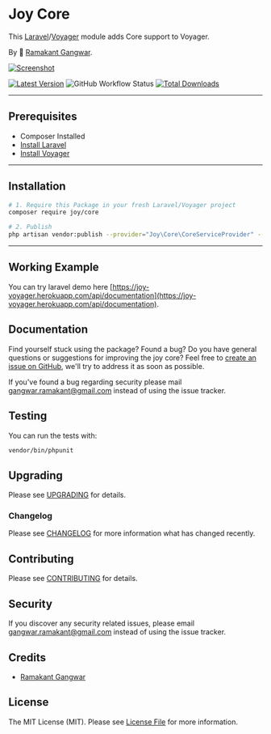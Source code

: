 # Joy Core

This [Laravel](https://laravel.com/)/[Voyager](https://voyager.devdojo.com/) module adds Core support to Voyager.

By 🐼 [Ramakant Gangwar](https://github.com/rxcod9).

[![Screenshot](https://raw.githubusercontent.com/rxcod9/joy-core/main/cover.jpg)](https://joy-voyager.herokuapp.com)

[![Latest Version](https://img.shields.io/github/v/release/rxcod9/joy-core?style=flat-square)](https://github.com/rxcod9/joy-core/releases)
![GitHub Workflow Status](https://img.shields.io/github/actions/workflow/status/rxcod9/joy-core/run-tests.yml?branch=main&label=tests)
[![Total Downloads](https://img.shields.io/packagist/dt/joy/core.svg?style=flat-square)](https://packagist.org/packages/joy/core)

---

## Prerequisites

*   Composer Installed
*   [Install Laravel](https://laravel.com/docs/installation)
*   [Install Voyager](https://github.com/the-control-group/voyager)

---

## Installation

```bash
# 1. Require this Package in your fresh Laravel/Voyager project
composer require joy/core

# 2. Publish
php artisan vendor:publish --provider="Joy\Core\CoreServiceProvider" --force
```

---

<!-- ## Usage

Installation generates.

--- -->

<!-- ## Views Customization

In order to override views delivered by Voyager DataTable, copy contents from ``vendor/joy/core/resources/views`` to the ``views/vendor/joy-core`` directory of your Laravel installation. -->

## Working Example

You can try laravel demo here [https://joy-voyager.herokuapp.com/api/documentation](https://joy-voyager.herokuapp.com/api/documentation).

## Documentation

Find yourself stuck using the package? Found a bug? Do you have general questions or suggestions for improving the joy core? Feel free to [create an issue on GitHub](https://github.com/rxcod9/joy-core/issues), we'll try to address it as soon as possible.

If you've found a bug regarding security please mail [gangwar.ramakant@gmail.com](mailto:gangwar.ramakant@gmail.com) instead of using the issue tracker.

## Testing

You can run the tests with:

```bash
vendor/bin/phpunit
```

## Upgrading

Please see [UPGRADING](UPGRADING.md) for details.

### Changelog

Please see [CHANGELOG](CHANGELOG.md) for more information what has changed recently.

## Contributing

Please see [CONTRIBUTING](CONTRIBUTING.md) for details.

## Security

If you discover any security related issues, please email [gangwar.ramakant@gmail.com](mailto:gangwar.ramakant@gmail.com) instead of using the issue tracker.

## Credits

- [Ramakant Gangwar](https://github.com/rxcod9)

## License

The MIT License (MIT). Please see [License File](LICENSE.md) for more information.

